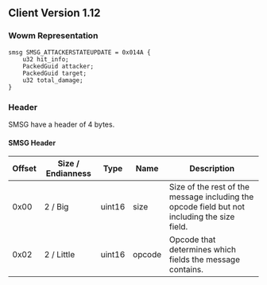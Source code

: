 ## Client Version 1.12

### Wowm Representation
```rust,ignore
smsg SMSG_ATTACKERSTATEUPDATE = 0x014A {
    u32 hit_info;    
    PackedGuid attacker;    
    PackedGuid target;    
    u32 total_damage;    
}

```
### Header
SMSG have a header of 4 bytes.

#### SMSG Header
| Offset | Size / Endianness | Type   | Name   | Description |
| ------ | ----------------- | ------ | ------ | ----------- |
| 0x00   | 2 / Big           | uint16 | size   | Size of the rest of the message including the opcode field but not including the size field.|
| 0x02   | 2 / Little        | uint16 | opcode | Opcode that determines which fields the message contains.|
